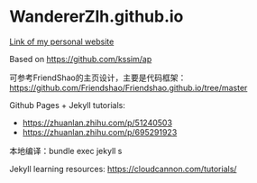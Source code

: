 # WandererZlh.github.io

[Link of my personal website](https://wandererzlh.github.io)

Based on https://github.com/kssim/ap

可参考FriendShao的主页设计，主要是代码框架：https://github.com/Friendshao/Friendshao.github.io/tree/master

Github Pages + Jekyll tutorials:
* https://zhuanlan.zhihu.com/p/51240503
* https://zhuanlan.zhihu.com/p/695291923

本地编译：bundle exec jekyll s

Jekyll learning resources: https://cloudcannon.com/tutorials/
